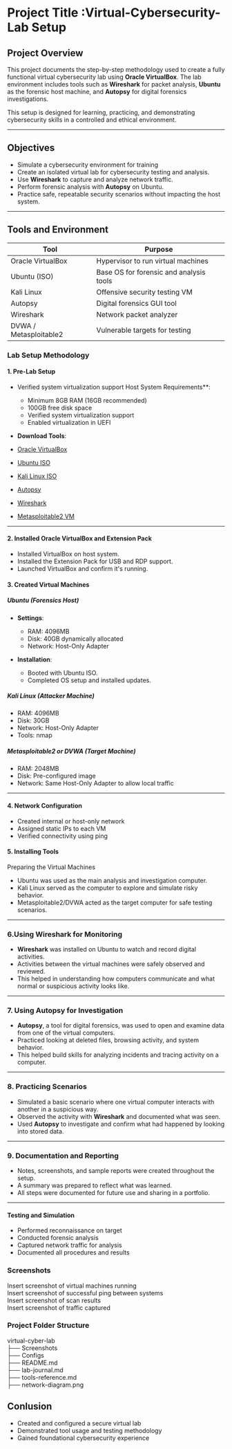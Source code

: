 # Project Title :Virtual-Cybersecurity-Lab Setup


## Project Overview  
This project documents the step-by-step methodology used to create a fully functional virtual cybersecurity lab using **Oracle VirtualBox**. The lab environment includes tools such as **Wireshark** for packet analysis, **Ubuntu** as the forensic host machine, and **Autopsy** for digital forensics investigations.

This setup is designed for learning, practicing, and demonstrating cybersecurity skills in a controlled and ethical environment.

---


## Objectives  
- Simulate a cybersecurity environment for training  
- Create an isolated virtual lab for cybersecurity testing and analysis.
- Use **Wireshark** to capture and analyze network traffic.
- Perform forensic analysis with **Autopsy** on Ubuntu.
- Practice safe, repeatable security scenarios without impacting the host system.

---

## Tools and Environment  
| Tool           | Purpose                               |
|----------------|----------------------------------------|
| Oracle VirtualBox | Hypervisor to run virtual machines |
| Ubuntu (ISO)   | Base OS for forensic and analysis tools |
| Kali Linux     | Offensive security testing VM          |
| Autopsy        | Digital forensics GUI tool             |
| Wireshark      | Network packet analyzer                |
| DVWA / Metasploitable2 | Vulnerable targets for testing |

### Lab Setup Methodology

#### 1.  Pre-Lab Setup
- Verified system virtualization support  Host System Requirements**:
  - Minimum 8GB RAM (16GB recommended)
  - 100GB free disk space
  - Verified system virtualization support 
  -  Enabled virtualization in UEFI  

 - **Download Tools**:
  - [Oracle VirtualBox](https://www.virtualbox.org/)
  - [Ubuntu ISO](https://ubuntu.com/download/desktop)
  - [Kali Linux ISO](https://www.kali.org/get-kali/)
  - [Autopsy](https://www.sleuthkit.org/autopsy/)
  - [Wireshark](https://www.wireshark.org/)
  - [Metasploitable2 VM](https://sourceforge.net/projects/metasploitable/)

---

#### 2. Installed Oracle VirtualBox and Extension Pack
 
- Installed VirtualBox on host system.
- Installed the Extension Pack for USB and RDP support.
- Launched VirtualBox and confirm it's running.

  
#### 3. Created Virtual Machines

#####  Ubuntu (Forensics Host)

- **Settings**:
  - RAM: 4096MB
  - Disk: 40GB dynamically allocated
  - Network: Host-Only Adapter

- **Installation**:
  - Booted with Ubuntu ISO.
  - Completed OS setup and installed updates.
    
    
#####  Kali Linux (Attacker Machine)

- RAM: 4096MB
- Disk: 30GB
- Network: Host-Only Adapter
- Tools: nmap 

#####  Metasploitable2 or DVWA (Target Machine)

- RAM: 2048MB
- Disk: Pre-configured image
- Network: Same Host-Only Adapter to allow local traffic

---




#### 4. Network Configuration  
- Created internal or host-only network  
- Assigned static IPs to each VM  
- Verified connectivity using ping

#### 5. Installing Tools  
 Preparing the Virtual Machines

- Ubuntu was used as the main analysis and investigation computer.
- Kali Linux served as the computer to explore and simulate risky behavior.
- Metasploitable2/DVWA acted as the target computer for safe testing scenarios.

---

### 6.Using Wireshark for Monitoring

- **Wireshark** was installed on Ubuntu to watch and record digital activities.
- Activities between the virtual machines were safely observed and reviewed.
- This helped in understanding how computers communicate and what normal or suspicious activity looks like.

---

### 7. Using Autopsy for Investigation

- **Autopsy**, a tool for digital forensics, was used to open and examine data from one of the virtual computers.
- Practiced looking at deleted files, browsing activity, and system behavior.
- This helped build skills for analyzing incidents and tracing activity on a computer.

---

### 8. Practicing Scenarios

- Simulated a basic scenario where one virtual computer interacts with another in a suspicious way.
- Observed the activity with **Wireshark** and documented what was seen.
- Used **Autopsy** to investigate and confirm what had happened by looking into stored data.

---

### 9. Documentation and Reporting

- Notes, screenshots, and sample reports were created throughout the setup.
- A summary was prepared to reflect what was learned.
- All steps were documented for future use and sharing in a portfolio.

---



#### Testing and Simulation  
- Performed reconnaissance on target  
- Conducted forensic analysis  
- Captured network traffic for analysis  
- Documented all procedures and results



### Screenshots  
Insert screenshot of virtual machines running  
Insert screenshot of successful ping between systems  
Insert screenshot of scan results  
Insert screenshot of traffic captured

### Project Folder Structure  
virtual-cyber-lab  
├── Screenshots  
├── Configs  
├── README.md  
├── lab-journal.md  
├── tools-reference.md  
├── network-diagram.png

## Conlusion
- Created and configured a secure virtual lab  
- Demonstrated tool usage and testing methodology    
- Gained foundational cybersecurity experience


